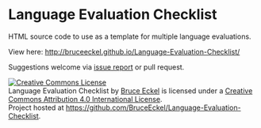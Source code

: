 Language Evaluation Checklist
=============================

HTML source code to use as a template for multiple language evaluations.

View here: http://bruceeckel.github.io/Language-Evaluation-Checklist/

Suggestions welcome via [issue
report](<https://github.com/BruceEckel/Language-Evaluation-Checklist/issues>) or
pull request.

<a rel="license" href="http://creativecommons.org/licenses/by/4.0/"><img alt="Creative Commons License" style="border-width:0" src="https://i.creativecommons.org/l/by/4.0/88x31.png" /></a><br />
<span xmlns:dct="http://purl.org/dc/terms/" href="http://purl.org/dc/dcmitype/Text" property="dct:title" rel="dct:type">Language Evaluation Checklist</span> by <a  href="http://www.MindviewInc.com">Bruce Eckel</a> is licensed under a <a rel="license" href="http://creativecommons.org/licenses/by/4.0/">Creative Commons Attribution 4.0 International License</a>.<br />Project hosted at <a xmlns:dct="http://purl.org/dc/terms/" href="https://github.com/BruceEckel/Language-Evaluation-Checklist" rel="dct:source">https://github.com/BruceEckel/Language-Evaluation-Checklist</a>.

